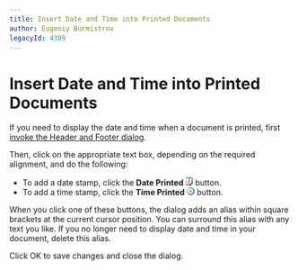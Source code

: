 ```yaml
---
title: Insert Date and Time into Printed Documents
author: Eugeniy Burmistrov
legacyId: 4309
---
```

# Insert Date and Time into Printed Documents
If you need to display the date and time when a document is printed, first [invoke the Header and Footer dialog](insert-page-header-and-page-footer-into-printed-documents.md).

Then, click on the appropriate text box, depending on the required alignment, and do the following:
* To add a date stamp, click the **Date Printed** ![previewButtonDate](../../../../images/img7272.png) button.
* To add a time stamp, click the **Time Printed** ![previewButtonTime](../../../../images/img7273.png) button.

When you click one of these buttons, the dialog adds an alias within square brackets at the current cursor position. You can surround this alias with any text you like. If you no longer need to display date and time in your document, delete this alias.

Click OK to save changes and close the dialog.